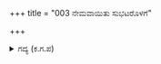 +++
title = "003 ನೇಮವಾಯಿತು ಸುಭಟರೊಳಗೆ"

+++

<details><summary>ಗದ್ಯ (ಕ.ಗ.ಪ) </summary>

3. ಆಜ್ಞೆಯಾದ ಕೂಡಲೇ ಸುಭಟರು ಎದ್ದು ಹೊರಟರು. ಕರ್ಣ, ಶಕುನಿ, ದುಃಶಾಸನ, ಬಾಹ್ಲಿಕ, ಶಲ್ಯಕುಮಾರ, ಸೋಮದತ್ತಸುತ, ಕಳಿಂಗರಾಜ, ಸುಧಾಮ, ಚಿತ್ರ ಮಹಾರಥ ಮೊದಲಾದ ವೀರರು ಆನೆ ಕುದುರೆ ರಥಗಳನ್ನೇರಿ ಹೊರಟರು.
</details>
